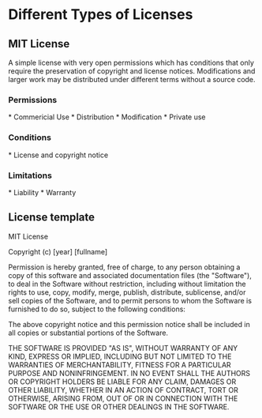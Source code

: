 <h1>Different Types of Licenses</h1>
<h2>MIT License</h2>
<p>A simple license with very open permissions which has conditions that only require the preservation of copyright and license notices. Modifications and larger work may be distributed under different terms without a source code.</p>
<h3>Permissions</h3>
<p> * Commericial Use * Distribution
 * Modification
 * Private use</p>
<h3>Conditions</h3>
<p>* License and copyright notice</p>
<h3>Limitations</h3>
<p>* Liability
* Warranty</p>
<h2>License template</h2>
<p>MIT License

Copyright (c) [year] [fullname]

Permission is hereby granted, free of charge, to any person obtaining a copy
of this software and associated documentation files (the "Software"), to deal
in the Software without restriction, including without limitation the rights
to use, copy, modify, merge, publish, distribute, sublicense, and/or sell
copies of the Software, and to permit persons to whom the Software is
furnished to do so, subject to the following conditions:

The above copyright notice and this permission notice shall be included in all
copies or substantial portions of the Software.

THE SOFTWARE IS PROVIDED "AS IS", WITHOUT WARRANTY OF ANY KIND, EXPRESS OR
IMPLIED, INCLUDING BUT NOT LIMITED TO THE WARRANTIES OF MERCHANTABILITY,
FITNESS FOR A PARTICULAR PURPOSE AND NONINFRINGEMENT. IN NO EVENT SHALL THE
AUTHORS OR COPYRIGHT HOLDERS BE LIABLE FOR ANY CLAIM, DAMAGES OR OTHER
LIABILITY, WHETHER IN AN ACTION OF CONTRACT, TORT OR OTHERWISE, ARISING FROM,
OUT OF OR IN CONNECTION WITH THE SOFTWARE OR THE USE OR OTHER DEALINGS IN THE
SOFTWARE.</p>
